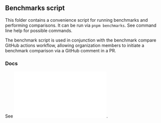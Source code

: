 ## Benchmarks script

This folder contains a convenience script for running benchmarks and performing comparisons. It can
be run via `pnpm benchmarks`. See command line help for possible commands.

The benchmark script is used in conjunction with the benchmark compare GitHub actions workflow, allowing
organization members to initiate a benchmark comparison via a GitHub comment in a PR.

### Docs

See ![the benchmark documentation](../../contributing-docs/running-benchmarks.md).
